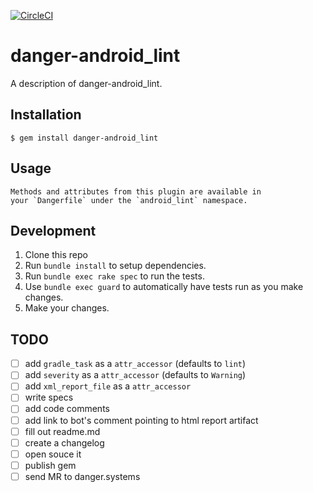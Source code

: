 [![CircleCI](https://circleci.com/gh/loadsmart/danger-android_lint.svg?style=svg)](https://circleci.com/gh/loadsmart/danger-android_lint)

# danger-android_lint

A description of danger-android_lint.

## Installation

    $ gem install danger-android_lint

## Usage

    Methods and attributes from this plugin are available in
    your `Dangerfile` under the `android_lint` namespace.

## Development

1. Clone this repo
2. Run `bundle install` to setup dependencies.
3. Run `bundle exec rake spec` to run the tests.
4. Use `bundle exec guard` to automatically have tests run as you make changes.
5. Make your changes.

## TODO
- [ ] add `gradle_task` as a `attr_accessor` (defaults to `lint`)
- [ ] add `severity` as a `attr_accessor` (defaults to `Warning`)
- [ ] add `xml_report_file` as a `attr_accessor`
- [ ] write specs
- [ ] add code comments
- [ ] add link to bot's comment pointing to html report artifact
- [ ] fill out readme.md
- [ ] create a changelog
- [ ] open souce it
- [ ] publish gem
- [ ] send MR to danger.systems

